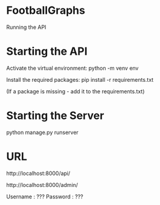 # FootballGraphs
Running the API

# Starting the API
Activate the virtual environment:
python -m venv env

Install the required packages:
pip install -r requirements.txt

(If a package is missing - add it to the requirements.txt)

# Starting the Server
python manage.py runserver

# URL

http://localhost:8000/api/

http://localhost:8000/admin/

Username : ???
Password : ???